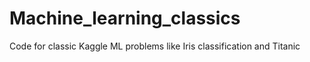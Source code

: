 # Machine_learning_classics

Code for classic Kaggle ML problems like Iris classification and Titanic
